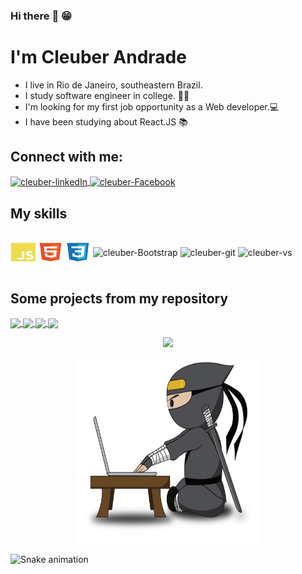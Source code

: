 ### Hi there :vulcan_salute: :grin: 

# I'm Cleuber Andrade 
 
- I live in Rio de Janeiro, southeastern Brazil. 
- I study software engineer in college. :student:
- I'm looking for my first job opportunity as a Web developer.:computer:
- I have been studying about React.JS :books:
 
## Connect with me:
 <a href="https://www.linkedin.com/in/cleuber-andrade-b8955420b/" target="_blank">
   <img align="center" alt="cleuber-linkedIn" height="30" width="40" src="https://cdn.jsdelivr.net/gh/devicons/devicon/icons/linkedin/linkedin-original.svg">
 </a>
 
 <a href="https://www.facebook.com/profile.php?id=100002545407256" target="_blank">
   <img align="center" alt="cleuber-Facebook" height="30" width="40" src="https://cdn.jsdelivr.net/gh/devicons/devicon/icons/facebook/facebook-original.svg">
 </a> 
 
 
## My skills
<div style="display: inline_block"><br>
  <img align="center" alt="cleuber-Js" height="30" width="40" src="https://raw.githubusercontent.com/devicons/devicon/master/icons/javascript/javascript-plain.svg">
  <img align="center" alt="cleuber-HTML" height="30" width="40" src="https://raw.githubusercontent.com/devicons/devicon/master/icons/html5/html5-original.svg">
  <img align="center" alt="cleuber-CSS" height="30" width="40" src="https://raw.githubusercontent.com/devicons/devicon/master/icons/css3/css3-original.svg">
  <img align="center" alt="cleuber-Bootstrap" height="30" width="40" src="https://cdn.jsdelivr.net/gh/devicons/devicon/icons/bootstrap/bootstrap-plain.svg"> 
  <img align="center" alt="cleuber-git" height="30" width="40" src="https://cdn.jsdelivr.net/gh/devicons/devicon/icons/git/git-original.svg"> 
  <img align="center" alt="cleuber-vs" height="30" width="40" src="https://cdn.jsdelivr.net/gh/devicons/devicon/icons/vscode/vscode-original.svg">   
</div><br>

## Some projects from my repository

<a href="https://github.com/cleuber-andrade/projeto_Kami">
  <img align="center" src="https://github-readme-stats.vercel.app/api/pin/?username=cleuber-andrade&repo=projeto_Kami&theme=merko"/>
</a>

<a href="https://github.com/cleuber-andrade/projeto_mata_mosquito">
  <img align="center" src="https://github-readme-stats.vercel.app/api/pin/?username=cleuber-andrade&repo=projeto_mata_mosquito&theme=merko" />
</a>

<a href="https://github.com/cleuber-andrade/projeto_Finnas">
  <img align="center" src="https://github-readme-stats.vercel.app/api/pin/?username=cleuber-andrade&repo=projeto_Finnas&theme=merko" />
</a>

<a href="https://github.com/cleuber-andrade/app_orcamento_pessoal">
  <img align="center" src="https://github-readme-stats.vercel.app/api/pin/?username=cleuber-andrade&repo=app_orcamento_pessoal&theme=merko" />
</a>




<p align="center"> <img src="https://github-readme-stats.vercel.app/api?username=cleuber-andrade&show_icons=true&theme=merko" />
 <p align="center"> <img align="center" height="300" width="300" src="ninja.png"/>


![Snake animation](https://github.com/cleuber-andrade/cleuber-andrade/blob/output/github-contribution-grid-snake.svg)
